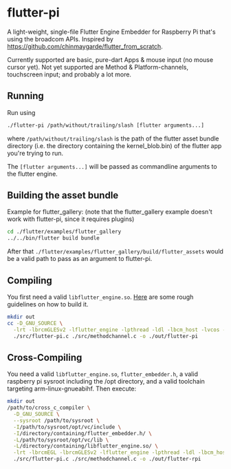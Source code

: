# flutter-pi
A light-weight, single-file Flutter Engine Embedder for Raspberry Pi that's using the broadcom APIs. Inspired by https://github.com/chinmaygarde/flutter_from_scratch.

Currently supported are basic, pure-dart Apps & mouse input (no mouse cursor yet).
Not yet supported are Method & Platform-channels, touchscreen input; and probably a lot more.

## Running
Run using
```bash
./flutter-pi /path/without/trailing/slash [flutter arguments...]
```
where `/path/without/trailing/slash` is the path of the flutter asset bundle directory (i.e. the directory containing the kernel_blob.bin)
of the flutter app you're trying to run.

The `[flutter arguments...]` will be passed as commandline arguments to the flutter engine.

## Building the asset bundle
Example for flutter_gallery: (note that the flutter_gallery example doesn't work with flutter-pi, since it requires plugins)
```bash
cd ./flutter/examples/flutter_gallery
../../bin/flutter build bundle
```
After that `./flutter/examples/flutter_gallery/build/flutter_assets` would be a valid path to pass as an argument to flutter-pi.

## Compiling
You first need a valid `libflutter_engine.so`. [Here](https://medium.com/flutter/flutter-on-raspberry-pi-mostly-from-scratch-2824c5e7dcb1)
are some rough guidelines on how to build it.
```bash
mkdir out
cc -D_GNU_SOURCE \
  -lrt -lbrcmGLESv2 -lflutter_engine -lpthread -ldl -lbcm_host -lvcos -lvchiq_arm -lm \
  ./src/flutter-pi.c ./src/methodchannel.c -o ./out/flutter-pi
```

## Cross-Compiling
You need a valid `libflutter_engine.so`, `flutter_embedder.h`, a valid raspberry pi sysroot including the /opt directory, and a valid toolchain targeting
arm-linux-gnueabihf. Then execute:
```bash
mkdir out
/path/to/cross_c_compiler \
  -D_GNU_SOURCE \
  --sysroot /path/to/sysroot \
  -I/path/to/sysroot/opt/vc/include \
  -I/directory/containing/flutter_embedder.h/ \
  -L/path/to/sysroot/opt/vc/lib \
  -L/directory/containing/libflutter_engine.so/ \
  -lrt -lbrcmEGL -lbrcmGLESv2 -lflutter_engine -lpthread -ldl -lbcm_host -lvcos -lvchiq_arm -lm \
  ./src/flutter-pi.c ./src/methodchannel.c -o ./out/flutter-rpi
```
